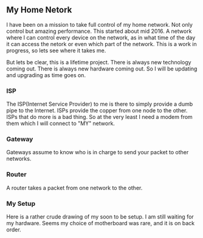 ## My Home Netork

I have been on a mission to take full control of my home network. Not only control but amazing performance. This started about mid 2016. A network where I can control every device on the network, as in what time of the day it can access the netork or even which part of the network. This is a work in progress, so lets see where it takes me.

But lets be clear, this is a lifetime project. There is always new technology coming out. There is always new hardware coming out. So I will be updating and upgrading as time goes on.

### ISP

The ISP(Internet Service Provider) to me is there to simply provide a dumb pipe to the Internet. ISPs provide the copper from one node to the other. ISPs that do more is a bad thing. So at the very least I need a modem from them which I will connect to "MY" network.

### Gateway

Gateways assume to know who is in charge to send your packet to other networks.

### Router

A router takes a packet from one network to the other.

### My Setup

Here is a rather crude drawing of my soon to be setup. I am still waiting for my hardware. Seems my choice of motherboard was rare, and it is on back order.

<img class="img-responsive" src="/img/my_home_network.jpg" alt=""/>
